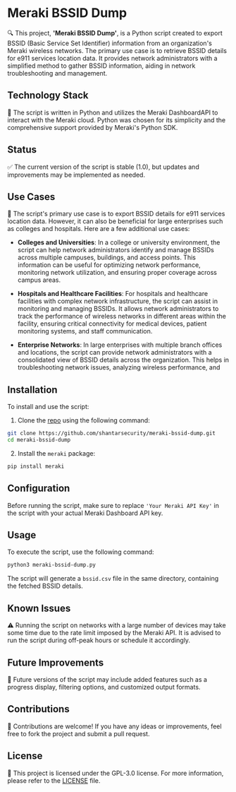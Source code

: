 # Meraki BSSID Dump

🔍 This project, **'Meraki BSSID Dump'**, is a Python script created to export BSSID (Basic Service Set Identifier) information from an organization's Meraki wireless networks. The primary use case is to retrieve BSSID details for e911 services location data. It provides network administrators with a simplified method to gather BSSID information, aiding in network troubleshooting and management.

## Technology Stack

🔧 The script is written in Python and utilizes the Meraki DashboardAPI to interact with the Meraki cloud. Python was chosen for its simplicity and the comprehensive support provided by Meraki's Python SDK.

## Status

✅ The current version of the script is stable (1.0), but updates and improvements may be implemented as needed.

## Use Cases

🎯 The script's primary use case is to export BSSID details for e911 services location data. However, it can also be beneficial for large enterprises such as colleges and hospitals. Here are a few additional use cases:

- **Colleges and Universities**: In a college or university environment, the script can help network administrators identify and manage BSSIDs across multiple campuses, buildings, and access points. This information can be useful for optimizing network performance, monitoring network utilization, and ensuring proper coverage across campus areas.

- **Hospitals and Healthcare Facilities**: For hospitals and healthcare facilities with complex network infrastructure, the script can assist in monitoring and managing BSSIDs. It allows network administrators to track the performance of wireless networks in different areas within the facility, ensuring critical connectivity for medical devices, patient monitoring systems, and staff communication.

- **Enterprise Networks**: In large enterprises with multiple branch offices and locations, the script can provide network administrators with a consolidated view of BSSID details across the organization. This helps in troubleshooting network issues, analyzing wireless performance, and 

## Installation

To install and use the script:

1. Clone the [repo](https://github.com/shantarsecurity/meraki-bssid-dump) using the following command:

```bash
git clone https://github.com/shantarsecurity/meraki-bssid-dump.git
cd meraki-bssid-dump
```

2. Install the `meraki` package:

```bash
pip install meraki
```

## Configuration

Before running the script, make sure to replace `'Your Meraki API Key'` in the script with your actual Meraki Dashboard API key.

## Usage

To execute the script, use the following command:

```bash
python3 meraki-bssid-dump.py
```

The script will generate a `bssid.csv` file in the same directory, containing the fetched BSSID details.

## Known Issues

⚠️ Running the script on networks with a large number of devices may take some time due to the rate limit imposed by the Meraki API. It is advised to run the script during off-peak hours or schedule it accordingly.

## Future Improvements

🔮 Future versions of the script may include added features such as a progress display, filtering options, and customized output formats.

## Contributions

🤝 Contributions are welcome! If you have any ideas or improvements, feel free to fork the project and submit a pull request.

## License

📜 This project is licensed under the GPL-3.0 license. For more information, please refer to the [LICENSE](LICENSE) file.
